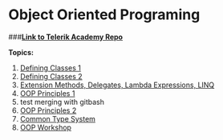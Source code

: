 #  Object Oriented Programing

###[**Link to Telerik Academy Repo**](https://github.com/TelerikAcademy/Object-Oriented-Programming)

**Topics:**
  01. [Defining Classes 1](https://github.com/nmarazov/TA-Homework/tree/master/Courses/Object-Oriented-Programming/DefiningClassesPart1)
  02. [Defining Classes 2](https://github.com/nmarazov/TA-Homework/tree/master/Courses/Object-Oriented-Programming/DefiningClassesPart2)
  03. [Extension Methods, Delegates, Lambda Expressions, LINQ](https://github.com/nmarazov/TA-Homework/tree/master/Courses/Object-Oriented-Programming/ExtensionMethodsDelegatesLambdaLINQ)
  04. [OOP Principles 1]()
  5. test merging with gitbash
  05. [OOP Principles 2]()
  06. [Common Type System]()
  07. [OOP Workshop]()
